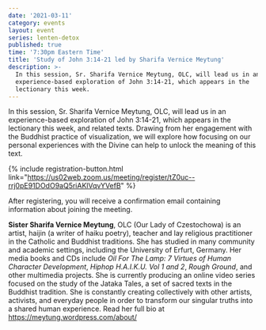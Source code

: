 ```yaml
---
date: '2021-03-11'
category: events
layout: event
series: lenten-detox
published: true
time: '7:30pm Eastern Time'
title: 'Study of John 3:14-21 led by Sharifa Vernice Meytung'
description: >-
  In this session, Sr. Sharifa Vernice Meytung, OLC, will lead us in an
  experience-based exploration of John 3:14-21, which appears in the
  lectionary this week.
---
```


In this session, Sr. Sharifa Vernice Meytung, OLC, will lead us in an
experience-based exploration of John 3:14-21, which appears in the
lectionary this week, and related texts. Drawing from her engagement
with the Buddhist practice of visualization, we will explore how
focusing on our personal experiences with the Divine can help to unlock
the meaning of this text.

{% include registration-button.html link="https://us02web.zoom.us/meeting/register/tZ0uc--rrj0pE91DOdO9aQ5riAKlVqvYVefB" %}

After registering, you will receive a confirmation email containing
information about joining the meeting.

**Sister Sharifa Vernice Meytung**, OLC (Our Lady of Czestochowa) is an
artist, haijin (a writer of haiku poetry), teacher and lay religious
practitioner in the Catholic and Buddhist traditions. She has studied in many
community and academic settings, including the University of Erfurt,
Germany. Her media books and CDs include _Oil For The Lamp: 7 Virtues of
Human Character Development_, _Hiphop H.A.I.K.U. Vol 1 and 2_, _Rough
Ground_, and other multimedia projects. She is currently producing an
online video series focused on the study of the Jataka Tales, a set of
sacred texts in the Buddhist tradition. She is constantly creating
collectively with other artists, activists, and everyday people in order
to transform our singular truths into a shared human experience. Read
her full bio at <https://meytung.wordpress.com/about/>
